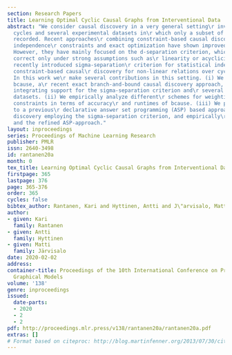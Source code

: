 ```yaml
---
section: Research Papers
title: Learning Optimal Cyclic Causal Graphs from Interventional Data
abstract: "We consider causal discovery in a very general setting\r involving non-linearities,
  cycles and several experimental datasets in\r which only a subset of variables are
  recorded. Recent approaches\r combining constraint-based causal discovery, weighted
  independence\r constraints and exact optimization have shown improved accuracy.\r
  However, they have mainly focused on the d-separation criterion, which\r is theoretically
  correct only under strong assumptions such as\r linearity or acyclicity. The more
  recently introduced sigma-separation\r criterion for statistical independence enables
  constraint-based causal\r discovery for non-linear relations over cyclic structures.
  In this work we\r make several contributions in this setting. (i) We generalize
  bcause, a\r recent exact branch-and-bound causal discovery approach, to this\r setting,
  integrating support for the sigma-separation criterion and\r several interventional
  datasets. (ii) We empirically analyze different\r schemes for weighting independence
  constraints in terms of accuracy\r and runtimes of bcause. (iii) We provide improvements
  to a previous\r declarative answer set programming (ASP) based approach for causal\r
  discovery employing the sigma-separation criterion, and empirically\r evaluate bcause
  and the refined ASP-approach."
layout: inproceedings
series: Proceedings of Machine Learning Research
publisher: PMLR
issn: 2640-3498
id: rantanen20a
month: 0
tex_title: Learning Optimal Cyclic Causal Graphs from Interventional Data
firstpage: 365
lastpage: 376
page: 365-376
order: 365
cycles: false
bibtex_author: Rantanen, Kari and Hyttinen, Antti and J\"arvisalo, Matti
author:
- given: Kari
  family: Rantanen
- given: Antti
  family: Hyttinen
- given: Matti
  family: Järvisalo
date: 2020-02-02
address: 
container-title: Proceedings of the 10th International Conference on Probabilistic
  Graphical Models
volume: '138'
genre: inproceedings
issued:
  date-parts:
  - 2020
  - 2
  - 2
pdf: http://proceedings.mlr.press/v138/rantanen20a/rantanen20a.pdf
extras: []
# Format based on citeproc: http://blog.martinfenner.org/2013/07/30/citeproc-yaml-for-bibliographies/
---
```

